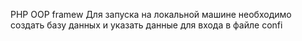 PHP OOP framew
Для запуска на локальной машине необходимо создать базу данных и указать данные для входа в файле confi







